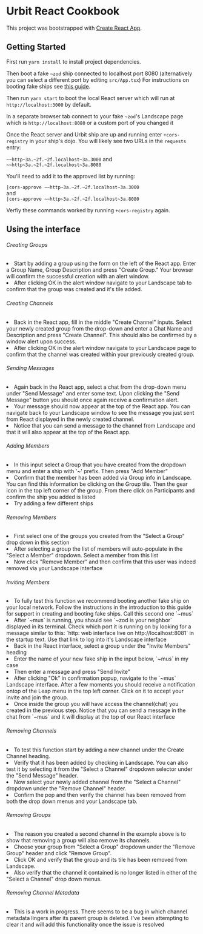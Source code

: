 # Urbit React Cookbook

This project was bootstrapped with [Create React App](https://github.com/facebook/create-react-app).

## Getting Started

First run `yarn install` to install project dependencies.

Then boot a fake `~zod` ship connected to localhost port 8080 (alternatively you can select a different port by editing `src/App.tsx`) For instructions on booting fake ships see [this guide](https://github.com/timlucmiptev/gall-guide/blob/62f4647b614dc201796204a0214629375a1a56bb/workflow.md).

Then run `yarn start` to boot the local React server which will run at `http://localhost:3000` by default.

In a separate browser tab connect to your fake `~zod`'s Landscape page which is `http://localhost:8080` or a custom port of you changed it

Once the React server and Urbit ship are up and running enter `+cors-registry` in your ship's dojo. You will likely see two URLs in the `requests` entry:

`~~http~3a.~2f.~2f.localhost~3a.3000`
and
`~~http~3a.~2f.~2f.localhost~3a.8080`

You'll need to add it to the approved list by running:

`|cors-approve ~~http~3a.~2f.~2f.localhost~3a.3000`<br>
and<br>
`|cors-approve ~~http~3a.~2f.~2f.localhost~3a.8080`<br>

Verfiy these commands worked by running `+cors-registry` again.

## Using the interface

###### Creating Groups

<li>Start by adding a group using the form on the left of the React app. Enter a Group Name, Group Description and press "Create Group." Your browser will confirm the successful creation with an alert window.<br>
<li>After clicking OK in the alert window navigate to your Landscape tab to confirm that the group was created and it's tile added.<br>

###### Creating Channels

<li>Back in the React app, fill in the middle "Create Channel" inputs. Select your newly created group from the drop-down and enter a Chat Name and Description and press "Create Channel". This should also be confirmed by a window alert upon success.<br>
<li>After clicking OK in the alert window navigate to your Landscape page to confirm that the channel was created within your previously created group.<br>

###### Sending Messages

<li>Again back in the React app, select a chat from the drop-down menu under "Send Message" and enter some text. Upon clicking the "Send Message" button you should once again receive a confirmation alert.<br>
<li>Your message should now appear at the top of the React app. You can navigate back to your Landscape window to see the message you just sent from React displayed in the newly created channel.<br>
<li>Notice that you can send a message to the channel from Landscape and that it will also appear at the top of the React app.<br>

###### Adding Members

<li>In this input select a Group that you have created from the dropdown menu and enter a ship with '~' prefix. Then press "Add Member"<br>
<li>Confirm that the member has been added via Group info in Landscape. You can find this information be clicking on the Group tile. Then the gear icon in the top left corner of the group. From there click on Participants and confirm the ship you added is listed<br>
<li>Try adding a few different ships<br>

###### Removing Members

<li>First select one of the groups you created from the "Select a Group" drop down in this section<br>
<li>After selecting a group the list of members will auto-populate in the "Select a Member" dropdown. Select a member from this list<br>
<li>Now click "Remove Member" and then confirm that this user was indeed removed via your Landscape interface<br>

###### Inviting Members

<li>To fully test this function we recommend booting another fake ship on your local network. Follow the instructions in the introduction to this guide for support in creating and booting fake ships. Call this second one `~mus`<br>
<li>After `~mus` is running, you should see `~zod is your neighbor` displayed in its terminal. Check which port it is running on by looking for a message similar to this: `http: web interface live on http://localhost:8081` in the startup text. Use that link to log into it's Landscape interface<br>
<li>Back in the React interface, select a group under the "Invite Members" heading<br>
<li>Enter the name of your new fake ship in the input below, `~mus` in my case<br>
<li>Then enter a message and press "Send Invite"<br>
<li>After clicking "Ok" in confirmation popup, navigate to the `~mus` Landscape interface. After a few moments you should receive a notification ontop of the Leap menu in the top left corner. Click on it to accept your invite and join the group.<br>
<li>Once inside the group you will have access the channel(chat) you created in the previous step. Notice that you can send a message in the chat from `~mus` and it will display at the top of our React interface<br>

###### Removing Channels

<li>To test this function start by adding a new channel under the Create Channel heading.<br>
<li>Verify that it has been added by checking in Landscape. You can also test it by selecting it from the "Select a Channel" dropdown selector under the "Send Message" header.<br>
<li>Now select your newly added channel from the "Select a Channel" dropdown under the "Remove Channel" header.<br>
<li>Confirm the pop and then verify the channel has been removed from both the drop down menus and your Landscape tab.<br>

###### Removing Groups

<li>The reason you created a second channel in the example above is to show that removing a group will also remove its channels.<br>
<li>Choose your group from "Select a Group" dropdown under the "Remove Group" header and click "Remove Group".<br>
<li>Click OK and verify that the group and its tile has been removed from Landscape.<br>
<li>Also verify that the channel it contained is no longer listed in either of the "Select a Channel" drop down menus.<br>

###### Removing Channel Metadata

<li>This is a work in progress. There seems to be a bug in which channel metadata lingers after its parent group is deleted. I've been attempting to clear it and will add this functionality once the issue is resolved
